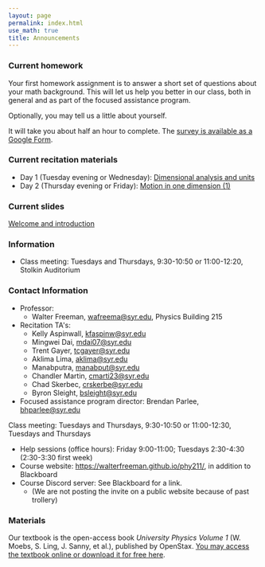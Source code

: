 ```yaml
---
layout: page 
permalink: index.html
use_math: true
title: Announcements
---
```


### Current homework 

Your first homework assignment is to answer a short set of questions about your math background.
This will let us help you better in our class, both in general and as part of the focused assistance
program.

Optionally, you may tell us a little about yourself.

It will take you about half an hour to complete. The 
<a href="https://docs.google.com/forms/d/1L2nFRb4D2kwFbkUouQQsEbjN9ZMbEogMW5NICYUluqU/">survey is available as a Google Form</a>.

### Current recitation materials

* Day 1 (Tuesday evening or Wednesday): <a href="recitation/week1/recitation-units-motion.pdf">Dimensional analysis and units</a>
* Day 2 (Thursday evening or Friday): <a href="recitation-1D-motion-1.pdf">Motion in one dimension (1)</a>

### Current slides

<a href="slides/lec1/lecture1.pdf">Welcome and introduction</a> 


### Information
- Class meeting: Tuesdays and Thursdays, 9:30-10:50 or 11:00-12:20, Stolkin Auditorium 

 <a id="contact"></a>

### Contact Information

-   Professor:
    - Walter Freeman, <wafreema@syr.edu>, Physics Building 215
-   Recitation TA's:
    * Kelly Aspinwall, <kfaspinw@syr.edu>
    * Mingwei Dai, <mdai07@syr.edu>
    * Trent Gayer, <tcgayer@syr.edu>
    * Aklima Lima, <aklima@syr.edu>
    * Manabputra, <manabput@syr.edu>
    * Chandler Martin, <cmarti23@syr.edu>
    * Chad Skerbec, <crskerbe@syr.edu>
    * Byron Sleight, <bsleight@syr.edu>
- Focused assistance program director: Brendan Parlee, <bhparlee@syr.edu>

Class meeting: Tuesdays and Thursdays, 9:30-10:50 or 11:00-12:30, Tuesdays and Thursdays
-   Help sessions (office hours): Friday 9:00-11:00; Tuesdays 2:30-4:30 (2:30-3:30 first week)
-   Course website: <https://walterfreeman.github.io/phy211/>, in addition to Blackboard
-   Course Discord server: See Blackboard for a link.
    * (We are not posting the invite on a public website because of past trollery)


### Materials

Our textbook is the open-access book *University Physics Volume 1* (W. Moebs, S. Ling, J. Sanny, et al.), published by OpenStax. <a href="https://openstax.org/details/books/university-physics-volume-1">You may access the textbook online or download it for free here</a>. 


